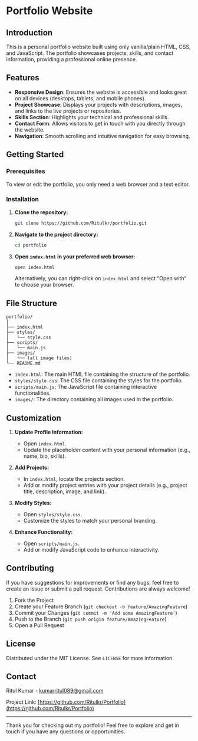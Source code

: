 # Portfolio Website

## Introduction

This is a personal portfolio website built using only vanilla/plain HTML, CSS, and JavaScript. The portfolio showcases projects, skills, and contact information, providing a professional online presence.

## Features

- **Responsive Design**: Ensures the website is accessible and looks great on all devices (desktops, tablets, and mobile phones).
- **Project Showcase**: Displays your projects with descriptions, images, and links to the live projects or repositories.
- **Skills Section**: Highlights your technical and professional skills.
- **Contact Form**: Allows visitors to get in touch with you directly through the website.
- **Navigation**: Smooth scrolling and intuitive navigation for easy browsing.

## Getting Started


### Prerequisites

To view or edit the portfolio, you only need a web browser and a text editor.

### Installation

1. **Clone the repository:**
   ```sh
   git clone https://github.com/Ritulkr/portfolio.git
   ```

2. **Navigate to the project directory:**
   ```sh
   cd portfolio
   ```

3. **Open `index.html` in your preferred web browser:**
   ```sh
   open index.html
   ```
   Alternatively, you can right-click on `index.html` and select "Open with" to choose your browser.

## File Structure

```
portfolio/
│
├── index.html
├── styles/
│   └── style.css
├── scripts/
│   └── main.js
├── images/
│   └── (all image files)
└── README.md
```

- `index.html`: The main HTML file containing the structure of the portfolio.
- `styles/style.css`: The CSS file containing the styles for the portfolio.
- `scripts/main.js`: The JavaScript file containing interactive functionalities.
- `images/`: The directory containing all images used in the portfolio.

## Customization

1. **Update Profile Information:**
   - Open `index.html`.
   - Update the placeholder content with your personal information (e.g., name, bio, skills).

2. **Add Projects:**
   - In `index.html`, locate the projects section.
   - Add or modify project entries with your project details (e.g., project title, description, image, and link).

3. **Modify Styles:**
   - Open `styles/style.css`.
   - Customize the styles to match your personal branding.

4. **Enhance Functionality:**
   - Open `scripts/main.js`.
   - Add or modify JavaScript code to enhance interactivity.

## Contributing

If you have suggestions for improvements or find any bugs, feel free to create an issue or submit a pull request. Contributions are always welcome!

1. Fork the Project
2. Create your Feature Branch (`git checkout -b feature/AmazingFeature`)
3. Commit your Changes (`git commit -m 'Add some AmazingFeature'`)
4. Push to the Branch (`git push origin feature/AmazingFeature`)
5. Open a Pull Request

## License

Distributed under the MIT License. See `LICENSE` for more information.

## Contact

Ritul Kumar - [kumarritul089@gmail.com](mailto:kumarritul089@gmail.com)

Project Link: [https://github.com/Ritulkr/Portfolio](https://github.com/Ritulkr/Portfolio)

---

Thank you for checking out my portfolio! Feel free to explore and get in touch if you have any questions or opportunities.
